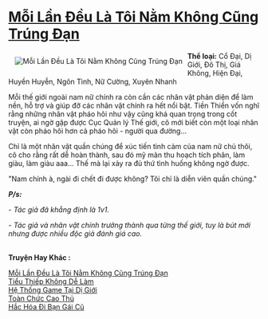 <a href="https://utruyen.com/truyen/moi-lan-deu-la-toi-nam-khong-cung-trung-dan/19233/" title="Mỗi Lần Đều Là Tôi Nằm Không Cũng Trúng Đạn"><h1>Mỗi Lần Đều Là Tôi Nằm Không Cũng Trúng Đạn</h1></a><div style="display:table"><img align="right" style="float: left; padding: 10px;" src="https://utruyen.com/images/story/200x260/moi-lan-deu-la-toi-nam-khong-cung-trung-dan.jpg" alt="Mỗi Lần Đều Là Tôi Nằm Không Cũng Trúng Đạn"><b>Thể loại:</b> Cổ Đại, Dị Giới, Đô Thị, Giá Không, Hiện Đại, Huyền Huyễn, Ngôn Tình, Nữ Cường, Xuyên Nhanh<p></p>Mỗi thế giới ngoài nam nữ chính ra còn cần các nhân vật phản diện để làm nền, hỗ trợ và giúp đỡ các nhân vật chính ra hết nổi bật. Tiền Thiển vốn nghĩ rằng những nhân vật pháo hôi như vậy cũng khá quan trọng trong cốt truyện, ai ngờ gặp được Cục Quản lý Thế giới, cô mới biết còn một loại nhân vật còn pháo hôi hơn cả pháo hôi - người qua đường...<p></p>Chỉ là một nhân vật quần chúng để xúc tiến tình cảm của nam nữ chủ thôi, cô cho rằng rất dễ hoàn thành, sau đó mỹ mãn thu hoạch tích phân, làm giàu, làm giàu aaa... Thế mà lại xảy ra đủ thứ tình huống không ngờ được.<p></p>"Nam chính à, ngài đi chết đi được không? Tôi chỉ là diễn viên quần chúng."<p></p><b><i>P/s:</i></b><p></p><i>- Tác giả đã khẳng định là 1v1.</i><p></p><i>- Tác giả và nhân vật chính trưởng thành qua từng thế giới, tuy là bút mới nhưng được nhiều độc giả đánh giá cao.</i></div><p><br><b>Truyện Hay Khác :</b></p><a href="https://utruyen.com/truyen/moi-lan-deu-la-toi-nam-khong-cung-trung-dan/19233/" alt="Mỗi Lần Đều Là Tôi Nằm Không Cũng Trúng Đạn">Mỗi Lần Đều Là Tôi Nằm Không Cũng Trúng Đạn</a><br/><a href="https://utruyen.com/truyen/tieu-thiep-khong-de-lam/17272/" alt="Tiểu Thiếp Không Dễ Làm">Tiểu Thiếp Không Dễ Làm</a><br/><a href="https://github.com/quanluxury/ngontinh_top100/tree/master/17260" alt="Hệ Thống Game Tại Dị Giới">Hệ Thống Game Tại Dị Giới</a><br/><a href="https://github.com/quanluxury/ngontinh_top100/tree/master/17524" alt="Toàn Chức Cao Thủ">Toàn Chức Cao Thủ</a><br/><a href="https://www.google.com.bn/url?q=https%3A%2F%2Futruyen.com%2Ftruyen%2Fhac-hoa-di-ban-gai-cu%2F19091%2F" alt="Hắc Hóa Đi Bạn Gái Cũ">Hắc Hóa Đi Bạn Gái Cũ</a><br/>
